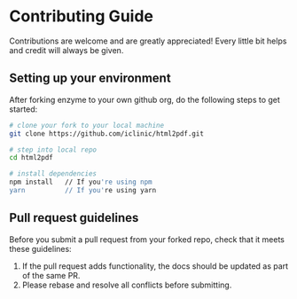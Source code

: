 # Contributing Guide

Contributions are welcome and are greatly appreciated! Every little bit helps and credit will always be given.

## Setting up your environment

After forking enzyme to your own github org, do the following steps to get started:

```bash
# clone your fork to your local machine
git clone https://github.com/iclinic/html2pdf.git

# step into local repo
cd html2pdf

# install dependencies
npm install   // If you're using npm
yarn          // If you're using yarn
```

## Pull request guidelines

Before you submit a pull request from your forked repo, check that it meets these guidelines:

1. If the pull request adds functionality, the docs should be updated as part of the same PR.
2. Please rebase and resolve all conflicts before submitting.
